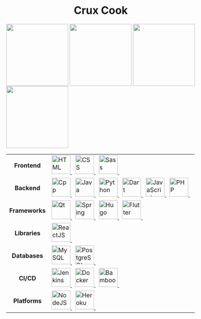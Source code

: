 <h1 align="center">Crux Cook</h1>

<a>
    <img
        height=165
        align="center"
        src="https://github-readme-stats.vercel.app/api?username=cruxcook&show_icons=true&hide_border=true&hide_title=true&theme=default&bg_color=00000000#gh-light-mode-only"
    />
</a>
<a>
    <img
        height=165
        align="center"
        src="https://github-readme-stats.vercel.app/api?username=cruxcook&show_icons=true&hide_border=true&hide_title=true&theme=gruvbox&bg_color=00000000#gh-dark-mode-only"
    />
</a>
<a>
    <img
        height=165
        align="center"
        src="https://github-readme-stats.vercel.app/api/top-langs/?username=cruxcook&layout=compact&hide_border=true&hide_title=true&theme=default&bg_color=00000000#gh-light-mode-only"
    />
</a>
<a> 
    <img
        height=165
        align="center"
        src="https://github-readme-stats.vercel.app/api/top-langs/?username=cruxcook&layout=compact&hide_border=true&hide_title=true&theme=gruvbox&bg_color=00000000#gh-dark-mode-only"
    />
</a>

<!-- Repo Card
[![Readme Card](https://github-readme-stats.vercel.app/api/pin/?username=cruxcook&repo=cruxtrove&theme=gruvbox&bg_color=00000000&hide_border=true)](https://github.com/anuraghazra/github-readme-stats)
-->

<table>
    <tr>
        <td align="center"><b>Frontend</b></td>
        <td>
            <a href="https://www.w3schools.com/html/">
                <img
                    src="https://cdn.jsdelivr.net/gh/devicons/devicon/icons/html5/html5-original.svg"
                    alt="HTML"
                    width="50" height="50"
                />
            </a> &nbsp;
            <a href="https://www.w3schools.com/css/">
                <img
                    src="https://cdn.jsdelivr.net/gh/devicons/devicon/icons/css3/css3-original.svg"
                    alt="CSS"
                    width="50" height="50"
                />
            </a> &nbsp;
            <a href="https://sass-lang.com/">
                <img  
                    src="https://cdn.jsdelivr.net/gh/devicons/devicon/icons/sass/sass-original.svg"
                    alt="Sass"
                    width="50" height="50"
                />
            </a> &nbsp;
            <!-- 
            <a href="">
                <img  
                    src="" 
                    alt="" 
                    width="50" height="50"
                />
            </a> &nbsp;
            -->
        </td>
    </tr>
    <tr>
        <td align="center"><b>Backend</b></td>
        <td>
            <a href="https://cplusplus.com/doc/tutorial/">
                <img  
                    src="https://cdn.jsdelivr.net/gh/devicons/devicon/icons/cplusplus/cplusplus-original.svg"
                    alt="Cpp"
                    width="50" height="50"
                />
            </a> &nbsp;
            <a href="https://www.w3schools.com/java/java_intro.asp">
                <img  
                    src="https://cdn.jsdelivr.net/gh/devicons/devicon/icons/java/java-original.svg"
                    alt="Java"
                    width="50" height="50"
                />
            </a> &nbsp;
            <a href="https://www.python.org/">
                <img  
                    src="https://cdn.jsdelivr.net/gh/devicons/devicon/icons/python/python-original.svg"
                    alt="Python"
                    width="50" height="50"
                    />
            </a> &nbsp;
            <a href="https://dart.dev/">
                <img  
                    src="https://cdn.jsdelivr.net/gh/devicons/devicon/icons/dart/dart-original.svg"
                    alt="Dart"
                    width="50" height="50"
                />
            </a> &nbsp;
            <a href="https://www.javascript.com/">
                <img
                    src="https://cdn.jsdelivr.net/gh/devicons/devicon/icons/javascript/javascript-original.svg"
                    alt="JavaScript"
                    width="50" height="50"
                />
            </a> &nbsp;
            <a href="https://www.php.net/">
                <img  
                    src="https://cdn.jsdelivr.net/gh/devicons/devicon/icons/php/php-plain.svg"
                    alt="PHP"
                    width="50" height="50"
                />
            </a> &nbsp;
        </td>
    </tr>
    <tr>
        <td align="center"><b>Frameworks</b></td>
        <td>
            <a href="https://www.qt.io/">
                <img
                    src="https://cdn.jsdelivr.net/gh/devicons/devicon/icons/qt/qt-original.svg"
                    alt="Qt"
                    width="50" height="50"
                />
            </a> &nbsp;
            <a href="https://spring.io/">
                <img
                    src="https://cdn.jsdelivr.net/gh/devicons/devicon/icons/spring/spring-original.svg"
                    alt="Spring"
                    width="50" height="50"
                />
            </a> &nbsp;
            <a href="https://gohugo.io/">
                <img  
                    src="https://cdn.jsdelivr.net/gh/devicons/devicon/icons/hugo/hugo-original.svg"
                    alt="Hugo"
                    width="50" height="50"
                />
            </a> &nbsp;
            <a href="https://flutter.dev/">
                <img  
                    src="https://cdn.jsdelivr.net/gh/devicons/devicon/icons/flutter/flutter-original.svg"
                    alt="Flutter"
                    width="50" height="50"
                />
            </a> &nbsp;
        </td>
    </tr>
    <tr>
        <td align="center"><b>Libraries</b></td>
        <td>
            <a href="https://reactjs.org/">
                <img
                    src="https://cdn.jsdelivr.net/gh/devicons/devicon/icons/react/react-original.svg"
                    alt="ReactJS"
                    width="50" height="50"
                />
            </a> &nbsp;
        </td>
    </tr>
    <tr>
        <td align="center"><b>Databases</b></td>
        <td>
            <a href="https://www.mysql.com/">
                <img  
                    src="https://cdn.jsdelivr.net/gh/devicons/devicon/icons/mysql/mysql-original.svg"
                    alt="MySQL"
                    width="50" height="50"
                />
            </a> &nbsp;
            <a href="https://www.postgresql.org/">
                <img  
                    src="https://cdn.jsdelivr.net/gh/devicons/devicon/icons/postgresql/postgresql-original.svg"
                    alt="PostgreSQL"
                    width="50" height="50"
                />
            </a> &nbsp;
        </td>
    </tr>
    <tr>
        <td align="center"><b>CI/CD</b></td>
        <td>
            <a href="https://www.jenkins.io/">
                <img  
                    src="https://cdn.jsdelivr.net/gh/devicons/devicon/icons/jenkins/jenkins-original.svg"
                    alt="Jenkins"
                    width="50" height="50"
                />
            </a> &nbsp; 
            <a href="https://www.docker.com/">
                <img  
                    src="https://cdn.jsdelivr.net/gh/devicons/devicon/icons/docker/docker-original.svg"
                    alt="Docker"
                    width="50" height="50"
                />
            </a> &nbsp;
            <a href="https://www.atlassian.com/software/bamboo">
                <img  
                    src="https://cdn.jsdelivr.net/gh/devicons/devicon/icons/bamboo/bamboo-original.svg"
                    alt="Bamboo"
                    width="50" height="50"
                />
            </a> &nbsp;
        </td>
    </tr>
    <tr>
        <td align="center"><b>Platforms</b></td>
        <td>
            <a href="https://nodejs.org/en/">
                <img  
                    src="https://cdn.jsdelivr.net/gh/devicons/devicon/icons/nodejs/nodejs-original.svg"
                    alt="NodeJS"
                    width="50" height="50"
                />
            </a> &nbsp; 
            <a href="https://www.heroku.com/">
                <img  
                    src="https://cdn.jsdelivr.net/gh/devicons/devicon/icons/heroku/heroku-original.svg"
                    alt="Heroku"
                    width="50" height="50"
                />
            </a> &nbsp;
        </td>
    </tr>
</table>
